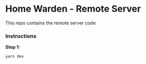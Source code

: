 # Home Warden - Remote Server
This repo contains the remote server code

### Instructions
**Step 1:**
```
yarn dev
```